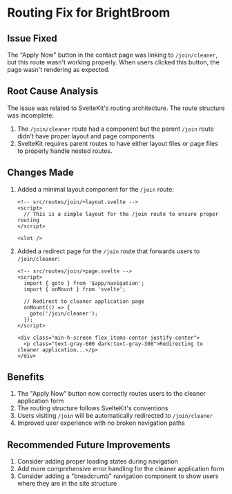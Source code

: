 # Routing Fix for BrightBroom

## Issue Fixed

The "Apply Now" button in the contact page was linking to `/join/cleaner`, but this route wasn't working properly. When users clicked this button, the page wasn't rendering as expected.

## Root Cause Analysis

The issue was related to SvelteKit's routing architecture. The route structure was incomplete:

1. The `/join/cleaner` route had a component but the parent `/join` route didn't have proper layout and page components.
2. SvelteKit requires parent routes to have either layout files or page files to properly handle nested routes.

## Changes Made

1. Added a minimal layout component for the `/join` route:
   ```svelte
   <!-- src/routes/join/+layout.svelte -->
   <script>
     // This is a simple layout for the /join route to ensure proper routing
   </script>

   <slot />
   ```

2. Added a redirect page for the `/join` route that forwards users to `/join/cleaner`:
   ```svelte
   <!-- src/routes/join/+page.svelte -->
   <script>
     import { goto } from '$app/navigation';
     import { onMount } from 'svelte';
     
     // Redirect to cleaner application page
     onMount(() => {
       goto('/join/cleaner');
     });
   </script>

   <div class="min-h-screen flex items-center justify-center">
     <p class="text-gray-600 dark:text-gray-300">Redirecting to cleaner application...</p>
   </div>
   ```

## Benefits

1. The "Apply Now" button now correctly routes users to the cleaner application form
2. The routing structure follows SvelteKit's conventions
3. Users visiting `/join` will be automatically redirected to `/join/cleaner` 
4. Improved user experience with no broken navigation paths

## Recommended Future Improvements

1. Consider adding proper loading states during navigation
2. Add more comprehensive error handling for the cleaner application form
3. Consider adding a "breadcrumb" navigation component to show users where they are in the site structure